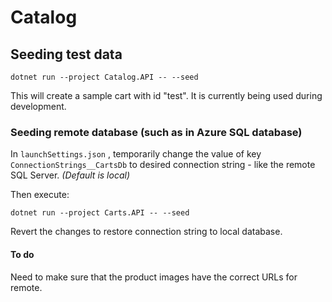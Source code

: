 # Catalog

## Seeding test data

```
dotnet run --project Catalog.API -- --seed
```

This will create a sample cart with id "test". It is currently being used during development.

### Seeding remote database (such as in Azure SQL database)

In ``launchSettings.json`` , temporarily change the value of key ``ConnectionStrings__CartsDb`` to desired connection string - like the remote SQL Server. _(Default is local)_

Then execute:

```
dotnet run --project Carts.API -- --seed
```

Revert the changes to restore connection string to local database.

#### To do

Need to make sure that the product images have the correct URLs for remote.